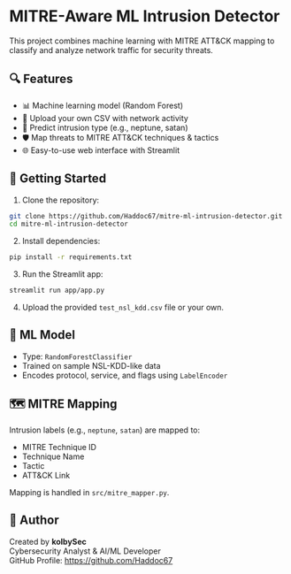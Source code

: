 # MITRE-Aware ML Intrusion Detector

This project combines machine learning with MITRE ATT&CK mapping to classify and analyze network traffic for security threats.

## 🔍 Features
- 📊 Machine learning model (Random Forest)
- 📁 Upload your own CSV with network activity
- 🧠 Predict intrusion type (e.g., neptune, satan)
- 🛡️ Map threats to MITRE ATT&CK techniques & tactics
- 🌐 Easy-to-use web interface with Streamlit

## 🚀 Getting Started

1. Clone the repository:

```bash
git clone https://github.com/Haddoc67/mitre-ml-intrusion-detector.git
cd mitre-ml-intrusion-detector
```

2. Install dependencies:

```bash
pip install -r requirements.txt
```

3. Run the Streamlit app:

```bash
streamlit run app/app.py
```

4. Upload the provided `test_nsl_kdd.csv` file or your own.

## 🧠 ML Model

- Type: `RandomForestClassifier`
- Trained on sample NSL-KDD-like data
- Encodes protocol, service, and flags using `LabelEncoder`

## 🗺️ MITRE Mapping

Intrusion labels (e.g., `neptune`, `satan`) are mapped to:
- MITRE Technique ID
- Technique Name
- Tactic
- ATT&CK Link

Mapping is handled in `src/mitre_mapper.py`.

## 👤 Author

Created by **kolbySec**   
Cybersecurity Analyst & AI/ML Developer  
GitHub Profile: https://github.com/Haddoc67

